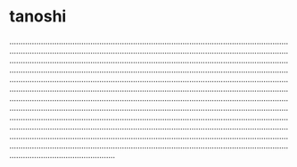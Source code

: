 # tanoshi
...............................................................................................................................................................................................................................................................................................................................................................................................................................................................................................................................................................................................................................................................................................................................................................................................................................................................................................................................................................................................................................................................................................................................................................................................................................................................................................................................................................................................................................................................................................................................................................................................